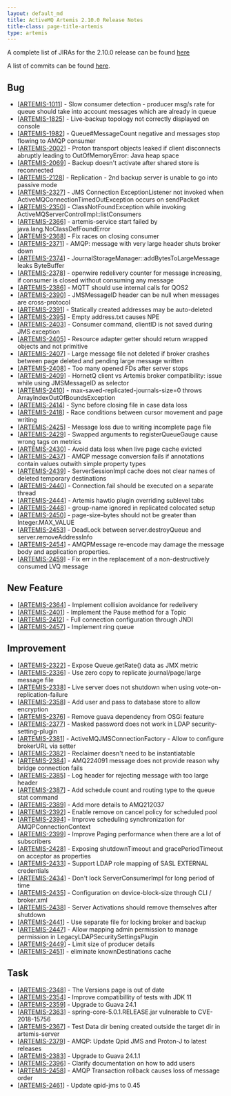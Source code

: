 ```yaml
---
layout: default_md
title: ActiveMQ Artemis 2.10.0 Release Notes
title-class: page-title-artemis
type: artemis
---
```


A complete list of JIRAs for the 2.10.0 release can be found [here](https://issues.apache.org/jira/secure/ReleaseNote.jspa?version=12345602)

A list of commits can be found [here](commit-report-2.10.0).

## Bug

*   [[ARTEMIS-1011](https://issues.apache.org/jira/browse/ARTEMIS-1011)] - Slow consumer detection - producer msg/s rate for queue should take into account messages which are already in queue
*   [[ARTEMIS-1825](https://issues.apache.org/jira/browse/ARTEMIS-1825)] - Live-backup topology not correctly displayed on console
*   [[ARTEMIS-1982](https://issues.apache.org/jira/browse/ARTEMIS-1982)] - Queue#MessageCount negative and messages stop flowing to AMQP consumer
*   [[ARTEMIS-2002](https://issues.apache.org/jira/browse/ARTEMIS-2002)] - Proton transport objects leaked if client disconnects abruptly leading to OutOfMemoryError: Java heap space
*   [[ARTEMIS-2069](https://issues.apache.org/jira/browse/ARTEMIS-2069)] - Backup doesn't activate after shared store is reconnected
*   [[ARTEMIS-2128](https://issues.apache.org/jira/browse/ARTEMIS-2128)] - Replication - 2nd backup server is unable to go into passive mode
*   [[ARTEMIS-2327](https://issues.apache.org/jira/browse/ARTEMIS-2327)] - JMS Connection ExceptionListener not invoked when ActiveMQConnectionTimedOutException occurs on sendPacket
*   [[ARTEMIS-2350](https://issues.apache.org/jira/browse/ARTEMIS-2350)] - ClassNotFoundException while invoking ActiveMQServerControlImpl::listConsumers
*   [[ARTEMIS-2366](https://issues.apache.org/jira/browse/ARTEMIS-2366)] - artemis-service start failed by java.lang.NoClassDefFoundError
*   [[ARTEMIS-2368](https://issues.apache.org/jira/browse/ARTEMIS-2368)] - Fix races on closing consumer
*   [[ARTEMIS-2371](https://issues.apache.org/jira/browse/ARTEMIS-2371)] - AMQP: message with very large header shuts broker down
*   [[ARTEMIS-2374](https://issues.apache.org/jira/browse/ARTEMIS-2374)] - JournalStorageManager::addBytesToLargeMessage leaks ByteBuffer
*   [[ARTEMIS-2378](https://issues.apache.org/jira/browse/ARTEMIS-2378)] - openwire redelivery counter for message increasing, if consumer is closed without consuming any message
*   [[ARTEMIS-2386](https://issues.apache.org/jira/browse/ARTEMIS-2386)] - MQTT should use internal calls for QOS2
*   [[ARTEMIS-2390](https://issues.apache.org/jira/browse/ARTEMIS-2390)] - JMSMessageID header can be null when messages are cross-protocol
*   [[ARTEMIS-2391](https://issues.apache.org/jira/browse/ARTEMIS-2391)] - Statically created addresses may be auto-deleted
*   [[ARTEMIS-2395](https://issues.apache.org/jira/browse/ARTEMIS-2395)] - Empty address.txt causes NPE
*   [[ARTEMIS-2403](https://issues.apache.org/jira/browse/ARTEMIS-2403)] - Consumer command, clientID is not saved during JMS exception
*   [[ARTEMIS-2405](https://issues.apache.org/jira/browse/ARTEMIS-2405)] - Resource adapter getter should return wrapped objects and not primitive
*   [[ARTEMIS-2407](https://issues.apache.org/jira/browse/ARTEMIS-2407)] - Large message file not deleted if broker crashes between page deleted and pending large message written
*   [[ARTEMIS-2408](https://issues.apache.org/jira/browse/ARTEMIS-2408)] - Too many opened FDs after server stops
*   [[ARTEMIS-2409](https://issues.apache.org/jira/browse/ARTEMIS-2409)] - HornetQ client vs Artemis broker compatibility: issue while using JMSMessageID as selector
*   [[ARTEMIS-2410](https://issues.apache.org/jira/browse/ARTEMIS-2410)] - max-saved-replicated-journals-size=0 throws ArrayIndexOutOfBoundsException
*   [[ARTEMIS-2414](https://issues.apache.org/jira/browse/ARTEMIS-2414)] - Sync before closing file in case data loss
*   [[ARTEMIS-2418](https://issues.apache.org/jira/browse/ARTEMIS-2418)] - Race conditions between cursor movement and page writing
*   [[ARTEMIS-2425](https://issues.apache.org/jira/browse/ARTEMIS-2425)] - Message loss due to writing incomplete page file
*   [[ARTEMIS-2429](https://issues.apache.org/jira/browse/ARTEMIS-2429)] - Swapped arguments to registerQueueGauge cause wrong tags on metrics
*   [[ARTEMIS-2430](https://issues.apache.org/jira/browse/ARTEMIS-2430)] - Avoid data loss when live page cache evicted
*   [[ARTEMIS-2437](https://issues.apache.org/jira/browse/ARTEMIS-2437)] - AMQP message conversion fails if annotations contain values outwith simple property types
*   [[ARTEMIS-2439](https://issues.apache.org/jira/browse/ARTEMIS-2439)] - ServerSessionImpl cache does not clear names of deleted temporary destinations
*   [[ARTEMIS-2440](https://issues.apache.org/jira/browse/ARTEMIS-2440)] - Connection.fail should be executed on a separate thread
*   [[ARTEMIS-2444](https://issues.apache.org/jira/browse/ARTEMIS-2444)] - Artemis hawtio plugin overriding sublevel tabs
*   [[ARTEMIS-2448](https://issues.apache.org/jira/browse/ARTEMIS-2448)] - group-name ignored in replicated colocated setup
*   [[ARTEMIS-2450](https://issues.apache.org/jira/browse/ARTEMIS-2450)] - page-size-bytes should not be greater than Integer.MAX_VALUE
*   [[ARTEMIS-2453](https://issues.apache.org/jira/browse/ARTEMIS-2453)] - DeadLock between server.destroyQueue and server.removeAddressInfo
*   [[ARTEMIS-2454](https://issues.apache.org/jira/browse/ARTEMIS-2454)] - AMQPMessage re-encode may damage the message body and application properties.
*   [[ARTEMIS-2459](https://issues.apache.org/jira/browse/ARTEMIS-2459)] - Fix err in the replacement of a non-destructively consumed LVQ message

## New Feature

*   [[ARTEMIS-2364](https://issues.apache.org/jira/browse/ARTEMIS-2364)] - Implement collision avoidance for redelivery
*   [[ARTEMIS-2401](https://issues.apache.org/jira/browse/ARTEMIS-2401)] - Implement the Pause method for a Topic
*   [[ARTEMIS-2412](https://issues.apache.org/jira/browse/ARTEMIS-2412)] - Full connection configuration through JNDI
*   [[ARTEMIS-2457](https://issues.apache.org/jira/browse/ARTEMIS-2457)] - Implement ring queue

## Improvement

*   [[ARTEMIS-2322](https://issues.apache.org/jira/browse/ARTEMIS-2322)] - Expose Queue.getRate() data as JMX metric
*   [[ARTEMIS-2336](https://issues.apache.org/jira/browse/ARTEMIS-2336)] - Use zero copy to replicate journal/page/large message file
*   [[ARTEMIS-2338](https://issues.apache.org/jira/browse/ARTEMIS-2338)] - Live server does not shutdown when using vote-on-replication-failure
*   [[ARTEMIS-2358](https://issues.apache.org/jira/browse/ARTEMIS-2358)] - Add user and pass to database store to allow encryption
*   [[ARTEMIS-2376](https://issues.apache.org/jira/browse/ARTEMIS-2376)] - Remove guava dependency from OSGi feature
*   [[ARTEMIS-2377](https://issues.apache.org/jira/browse/ARTEMIS-2377)] - Masked password does not work in LDAP security-setting-plugin
*   [[ARTEMIS-2381](https://issues.apache.org/jira/browse/ARTEMIS-2381)] - ActiveMQJMSConnectionFactory - Allow to configure brokerURL via setter
*   [[ARTEMIS-2382](https://issues.apache.org/jira/browse/ARTEMIS-2382)] - Reclaimer doesn't need to be instantiatable
*   [[ARTEMIS-2384](https://issues.apache.org/jira/browse/ARTEMIS-2384)] - AMQ224091 message does not provide reason why bridge connection fails
*   [[ARTEMIS-2385](https://issues.apache.org/jira/browse/ARTEMIS-2385)] - Log header for rejecting message with too large header
*   [[ARTEMIS-2387](https://issues.apache.org/jira/browse/ARTEMIS-2387)] - Add schedule count and routing type to the queue stat command
*   [[ARTEMIS-2389](https://issues.apache.org/jira/browse/ARTEMIS-2389)] - Add more details to AMQ212037
*   [[ARTEMIS-2392](https://issues.apache.org/jira/browse/ARTEMIS-2392)] - Enable remove on cancel policy for scheduled pool
*   [[ARTEMIS-2394](https://issues.apache.org/jira/browse/ARTEMIS-2394)] - Improve scheduling synchronization for AMQPConnectionContext
*   [[ARTEMIS-2399](https://issues.apache.org/jira/browse/ARTEMIS-2399)] - Improve Paging performance when there are a lot of subscribers
*   [[ARTEMIS-2428](https://issues.apache.org/jira/browse/ARTEMIS-2428)] - Exposing shutdownTimeout and gracePeriodTimeout on acceptor as properties
*   [[ARTEMIS-2433](https://issues.apache.org/jira/browse/ARTEMIS-2433)] - Support LDAP role mapping of SASL EXTERNAL credentials
*   [[ARTEMIS-2434](https://issues.apache.org/jira/browse/ARTEMIS-2434)] - Don't lock ServerConsumerImpl for long period of time
*   [[ARTEMIS-2435](https://issues.apache.org/jira/browse/ARTEMIS-2435)] - Configuration on device-block-size through CLI / broker.xml
*   [[ARTEMIS-2438](https://issues.apache.org/jira/browse/ARTEMIS-2438)] - Server Activations should remove themselves after shutdown
*   [[ARTEMIS-2441](https://issues.apache.org/jira/browse/ARTEMIS-2441)] - Use separate file for locking broker and backup
*   [[ARTEMIS-2447](https://issues.apache.org/jira/browse/ARTEMIS-2447)] - Allow mapping admin permission to manage permission in LegacyLDAPSecuritySettingsPlugin
*   [[ARTEMIS-2449](https://issues.apache.org/jira/browse/ARTEMIS-2449)] - Limit size of producer details
*   [[ARTEMIS-2451](https://issues.apache.org/jira/browse/ARTEMIS-2451)] - eliminate knownDestinations cache

## Task

*   [[ARTEMIS-2348](https://issues.apache.org/jira/browse/ARTEMIS-2348)] - The Versions page is out of date
*   [[ARTEMIS-2354](https://issues.apache.org/jira/browse/ARTEMIS-2354)] - Improve compatibillity of tests with JDK 11
*   [[ARTEMIS-2359](https://issues.apache.org/jira/browse/ARTEMIS-2359)] - Upgrade to Guava 24.1
*   [[ARTEMIS-2363](https://issues.apache.org/jira/browse/ARTEMIS-2363)] - spring-core-5.0.1.RELEASE.jar vulnerable to CVE-2018-15756
*   [[ARTEMIS-2367](https://issues.apache.org/jira/browse/ARTEMIS-2367)] - Test Data dir bening created outside the target dir in artemis-server
*   [[ARTEMIS-2379](https://issues.apache.org/jira/browse/ARTEMIS-2379)] - AMQP: Update Qpid JMS and Proton-J to latest releases
*   [[ARTEMIS-2383](https://issues.apache.org/jira/browse/ARTEMIS-2383)] - Upgrade to Guava 24.1.1
*   [[ARTEMIS-2396](https://issues.apache.org/jira/browse/ARTEMIS-2396)] - Clarify documentation on how to add users
*   [[ARTEMIS-2458](https://issues.apache.org/jira/browse/ARTEMIS-2458)] - AMQP Transaction rollback causes loss of message order
*   [[ARTEMIS-2461](https://issues.apache.org/jira/browse/ARTEMIS-2461)] - Update qpid-jms to 0.45
